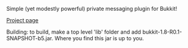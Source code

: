 Simple (yet modestly powerful) private messaging plugin for Bukkit!

[Project page](http://dev.bukkit.org/bukkit-plugins/zmessages/)

Building: to build, make a top level 'lib' folder and add bukkit-1.8-R0.1-SNAPSHOT-b5.jar. Where you find this jar is up to you.